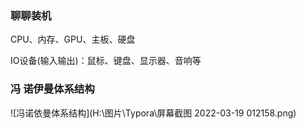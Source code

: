### 聊聊装机

CPU、内存、GPU、主板、硬盘

IO设备(输入输出)：鼠标、键盘、显示器、音响等

### 冯 诺伊曼体系结构

![冯诺依曼体系结构](H:\图片\Typora\屏幕截图 2022-03-19 012158.png)

